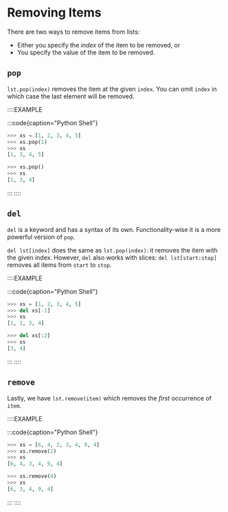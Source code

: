 # Removing Items

There are two ways to remove items from lists:

* Either you specify the *index* of the item to be removed, or
* You specify the value of the item to be removed.

## `pop`

`lst.pop(index)` removes the item at the given `index`.
You can omit `index` in which case the last element will be removed.

::::EXAMPLE

:::code{caption="Python Shell"}

```python
>>> xs = [1, 2, 3, 4, 5]
>>> xs.pop(1)
>>> xs
[1, 3, 4, 5]

>>> xs.pop()
>>> xs
[1, 3, 4]
```

:::
::::

## `del`

`del` is a keyword and has a syntax of its own.
Functionality-wise it is a more powerful version of `pop`.

`del lst[index]` does the same as `lst.pop(index)`: it removes the item with the given index.
However, `del` also works with slices: `del lst[start:stop]` removes all items from `start` to `stop`.

::::EXAMPLE

:::code{caption="Python Shell"}

```python
>>> xs = [1, 2, 3, 4, 5]
>>> del xs[-1]
>>> xs
[1, 2, 3, 4]

>>> del xs[:2]
>>> xs
[3, 4]
```

:::
::::

## `remove`

Lastly, we have `lst.remove(item)` which removes the *first* occurrence of `item`.

::::EXAMPLE

:::code{caption="Python Shell"}

```python
>>> xs = [6, 4, 2, 3, 4, 9, 4]
>>> xs.remove(2)
>>> xs
[6, 4, 3, 4, 9, 4]

>>> xs.remove(4)
>>> xs
[6, 3, 4, 9, 4]
```

:::
::::
